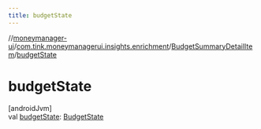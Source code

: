 ```yaml
---
title: budgetState
---
```

//[moneymanager-ui](../../../index.html)/[com.tink.moneymanagerui.insights.enrichment](../index.html)/[BudgetSummaryDetailItem](index.html)/[budgetState](budget-state.html)



# budgetState



[androidJvm]\
val [budgetState](budget-state.html): [BudgetState](../-budget-state/index.html)




